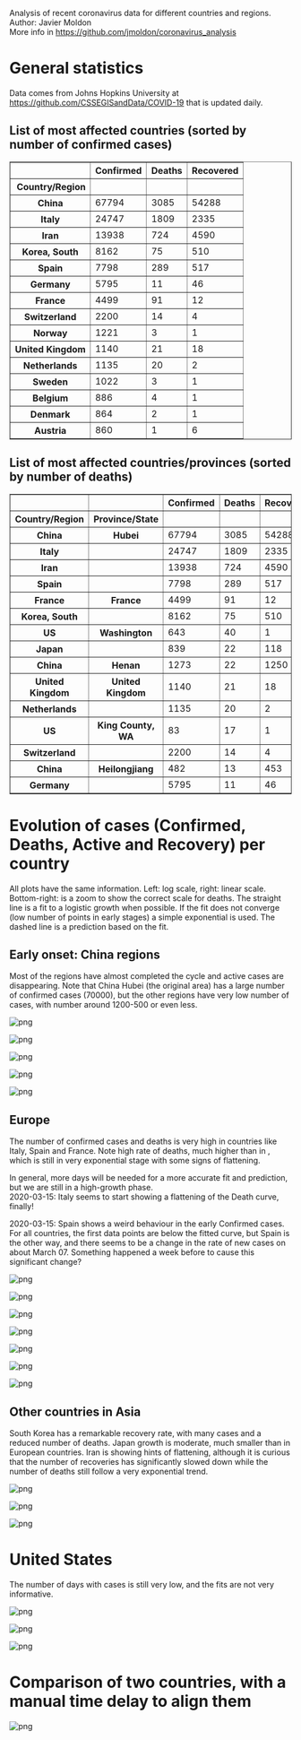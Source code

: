 Analysis of recent coronavirus data for different countries and regions.  
Author: Javier Moldon  
More info in https://github.com/jmoldon/coronavirus_analysis

# General statistics

Data comes from Johns Hopkins University at https://github.com/CSSEGISandData/COVID-19 that is updated daily.

## List of most affected countries (sorted by number of confirmed cases)




<div>
<style scoped>
    .dataframe tbody tr th:only-of-type {
        vertical-align: middle;
    }

    .dataframe tbody tr th {
        vertical-align: top;
    }

    .dataframe thead th {
        text-align: right;
    }
</style>
<table border="1" class="dataframe">
  <thead>
    <tr style="text-align: right;">
      <th></th>
      <th>Confirmed</th>
      <th>Deaths</th>
      <th>Recovered</th>
    </tr>
    <tr>
      <th>Country/Region</th>
      <th></th>
      <th></th>
      <th></th>
    </tr>
  </thead>
  <tbody>
    <tr>
      <th>China</th>
      <td>67794</td>
      <td>3085</td>
      <td>54288</td>
    </tr>
    <tr>
      <th>Italy</th>
      <td>24747</td>
      <td>1809</td>
      <td>2335</td>
    </tr>
    <tr>
      <th>Iran</th>
      <td>13938</td>
      <td>724</td>
      <td>4590</td>
    </tr>
    <tr>
      <th>Korea, South</th>
      <td>8162</td>
      <td>75</td>
      <td>510</td>
    </tr>
    <tr>
      <th>Spain</th>
      <td>7798</td>
      <td>289</td>
      <td>517</td>
    </tr>
    <tr>
      <th>Germany</th>
      <td>5795</td>
      <td>11</td>
      <td>46</td>
    </tr>
    <tr>
      <th>France</th>
      <td>4499</td>
      <td>91</td>
      <td>12</td>
    </tr>
    <tr>
      <th>Switzerland</th>
      <td>2200</td>
      <td>14</td>
      <td>4</td>
    </tr>
    <tr>
      <th>Norway</th>
      <td>1221</td>
      <td>3</td>
      <td>1</td>
    </tr>
    <tr>
      <th>United Kingdom</th>
      <td>1140</td>
      <td>21</td>
      <td>18</td>
    </tr>
    <tr>
      <th>Netherlands</th>
      <td>1135</td>
      <td>20</td>
      <td>2</td>
    </tr>
    <tr>
      <th>Sweden</th>
      <td>1022</td>
      <td>3</td>
      <td>1</td>
    </tr>
    <tr>
      <th>Belgium</th>
      <td>886</td>
      <td>4</td>
      <td>1</td>
    </tr>
    <tr>
      <th>Denmark</th>
      <td>864</td>
      <td>2</td>
      <td>1</td>
    </tr>
    <tr>
      <th>Austria</th>
      <td>860</td>
      <td>1</td>
      <td>6</td>
    </tr>
  </tbody>
</table>
</div>



## List of most affected countries/provinces (sorted by number of deaths)




<div>
<style scoped>
    .dataframe tbody tr th:only-of-type {
        vertical-align: middle;
    }

    .dataframe tbody tr th {
        vertical-align: top;
    }

    .dataframe thead th {
        text-align: right;
    }
</style>
<table border="1" class="dataframe">
  <thead>
    <tr style="text-align: right;">
      <th></th>
      <th></th>
      <th>Confirmed</th>
      <th>Deaths</th>
      <th>Recovered</th>
    </tr>
    <tr>
      <th>Country/Region</th>
      <th>Province/State</th>
      <th></th>
      <th></th>
      <th></th>
    </tr>
  </thead>
  <tbody>
    <tr>
      <th>China</th>
      <th>Hubei</th>
      <td>67794</td>
      <td>3085</td>
      <td>54288</td>
    </tr>
    <tr>
      <th>Italy</th>
      <th></th>
      <td>24747</td>
      <td>1809</td>
      <td>2335</td>
    </tr>
    <tr>
      <th>Iran</th>
      <th></th>
      <td>13938</td>
      <td>724</td>
      <td>4590</td>
    </tr>
    <tr>
      <th>Spain</th>
      <th></th>
      <td>7798</td>
      <td>289</td>
      <td>517</td>
    </tr>
    <tr>
      <th>France</th>
      <th>France</th>
      <td>4499</td>
      <td>91</td>
      <td>12</td>
    </tr>
    <tr>
      <th>Korea, South</th>
      <th></th>
      <td>8162</td>
      <td>75</td>
      <td>510</td>
    </tr>
    <tr>
      <th>US</th>
      <th>Washington</th>
      <td>643</td>
      <td>40</td>
      <td>1</td>
    </tr>
    <tr>
      <th>Japan</th>
      <th></th>
      <td>839</td>
      <td>22</td>
      <td>118</td>
    </tr>
    <tr>
      <th>China</th>
      <th>Henan</th>
      <td>1273</td>
      <td>22</td>
      <td>1250</td>
    </tr>
    <tr>
      <th>United Kingdom</th>
      <th>United Kingdom</th>
      <td>1140</td>
      <td>21</td>
      <td>18</td>
    </tr>
    <tr>
      <th>Netherlands</th>
      <th></th>
      <td>1135</td>
      <td>20</td>
      <td>2</td>
    </tr>
    <tr>
      <th>US</th>
      <th>King County, WA</th>
      <td>83</td>
      <td>17</td>
      <td>1</td>
    </tr>
    <tr>
      <th>Switzerland</th>
      <th></th>
      <td>2200</td>
      <td>14</td>
      <td>4</td>
    </tr>
    <tr>
      <th>China</th>
      <th>Heilongjiang</th>
      <td>482</td>
      <td>13</td>
      <td>453</td>
    </tr>
    <tr>
      <th>Germany</th>
      <th></th>
      <td>5795</td>
      <td>11</td>
      <td>46</td>
    </tr>
  </tbody>
</table>
</div>



# Evolution of cases (Confirmed, Deaths, Active and Recovery) per country

All plots have the same information. Left: log scale, right: linear scale. Bottom-right: is a zoom to show the correct scale for deaths. The straight line is a fit to a logistic growth when possible. If the fit does not converge (low number of points in early stages) a simple exponential is used. The dashed line is a prediction based on the fit. 

## Early onset: China regions

Most of the regions have almost completed the cycle and active cases are disappearing. Note that China Hubei (the original area) has a large number of confirmed cases (70000), but the other regions have very low number of cases, with number around 1200-500 or even less.


![png](README_files/README_18_0.png)



![png](README_files/README_18_1.png)



![png](README_files/README_18_2.png)



![png](README_files/README_18_3.png)



![png](README_files/README_18_4.png)


## Europe

The number of confirmed cases and deaths is very high in countries like Italy, Spain and France. Note high rate of deaths, much higher than in , which is still in very exponential stage with some signs of flattening.

In general, more days will be needed for a more accurate fit and prediction, but we are still in a high-growth phase.  
2020-03-15: Italy seems to start showing a flattening of the Death curve, finally!  

2020-03-15: Spain shows a weird behaviour in the early Confirmed cases. For all countries, the first data points are below the fitted curve, but Spain is the other way, and there seems to be a change in the rate of new cases on about March 07. Something happened a week before to cause this significant change?


![png](README_files/README_20_0.png)



![png](README_files/README_20_1.png)



![png](README_files/README_20_2.png)



![png](README_files/README_20_3.png)



![png](README_files/README_20_4.png)



![png](README_files/README_20_5.png)



![png](README_files/README_20_6.png)


## Other countries in Asia

South Korea has a remarkable recovery rate, with many cases and a reduced number of deaths. Japan growth is moderate, much smaller than in European countries. Iran is showing hints of flattening, although it is curious that the number of recoveries has significantly slowed down while the number of deaths still follow a very exponential trend.


![png](README_files/README_22_0.png)



![png](README_files/README_22_1.png)



![png](README_files/README_22_2.png)


# United States

The number of days with cases is still very low, and the fits are not very informative.


![png](README_files/README_24_0.png)



![png](README_files/README_24_1.png)



![png](README_files/README_24_2.png)


# Comparison of two countries, with a manual time delay to align them


![png](README_files/README_27_0.png)

